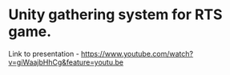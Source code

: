 # Unity gathering system for RTS game.

Link to presentation - https://www.youtube.com/watch?v=giWaajbHhCg&feature=youtu.be
